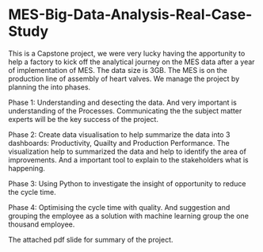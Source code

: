 # MES-Big-Data-Analysis-Real-Case-Study
This is a Capstone project, we were very lucky having the apportunity to help a factory to kick off the analytical journey on the MES data after a year of implementation of MES.
The data size is 3GB. The MES is on the production line of assembly of heart valves.
We manage the project by planning the into phases. 

Phase 1: Understanding and desecting the data. And very important is understanding of the Processes. Communicating the the subject matter experts will be the key success of the project.

Phase 2: Create data visualisation to help summarize the data into 3 dashboards:  Productivity, Quailty and Production Performance. The visualization help to summarized the data and help to identify the area of improvements. And a important tool to explain to the stakeholders what is happening.

Phase 3: Using Python to investigate the insight of opportunity to reduce the cycle time. 

Phase 4: Optimising the cycle time with quality. And suggestion and grouping the employee as a solution with machine learning group the one thousand employee.

The attached pdf slide for summary of the project.
